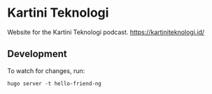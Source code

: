 # Kartini Teknologi

Website for the Kartini Teknologi podcast. https://kartiniteknologi.id/ 

## Development

To watch for changes, run:

```
hugo server -t hello-friend-ng
```
